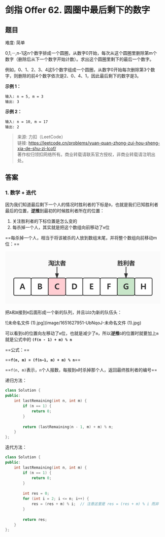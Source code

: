 
# 剑指 Offer 62. 圆圈中最后剩下的数字

## 题目

难度: 简单

0,1,···,n-1这n个数字排成一个圆圈，从数字0开始，每次从这个圆圈里删除第m个数字（删除后从下一个数字开始计数）。求出这个圆圈里剩下的最后一个数字。

例如，0、1、2、3、4这5个数字组成一个圆圈，从数字0开始每次删除第3个数字，则删除的前4个数字依次是2、0、4、1，因此最后剩下的数字是3。

**示例 1：**

```
输入: n = 5, m = 3
输出: 3

```

**示例 2：**

```
输入: n = 10, m = 17
输出: 2

```

> 来源: 力扣（LeetCode）  
> 链接: <https://leetcode.cn/problems/yuan-quan-zhong-zui-hou-sheng-xia-de-shu-zi-lcof/>  
> 著作权归领扣网络所有。商业转载请联系官方授权，非商业转载请注明出处。

## 答案

### 1. 数学 + 迭代

因为我们知道最后剩下一个人的情况时胜利者的下标是`0`，也就是我们已知胜利者最后的位置，**逆推**到最初的时候胜利者所在的位置：

1. 关注胜利者的下标位置是怎么变的
2. 每杀掉一个人，其实就是把这个数组向前移动了`m`位

==每杀掉一个人，相当于将该被杀的人放到数组末尾，并将整个数组向前移动m位：==

![未命名文件.jpg](image/1651627909-IbCxLK-未命名文件.jpg)

把`A`和`B`接到`H`后面形成一个新的队列，并且以`D`为新的队伍头：

![未命名文件 (1).jpg](image/1651627951-UbNqoJ-未命名文件 (1).jpg)

可以看到`G`的位置向左移动了`m`位，也就是减少了`m`，所以**逆推**`G`的位置时就要加上`m`就是公式中的 **`(f(n - 1) + m) % n`**

==公式：==

==**`f(n, m) = (f(n−1, m) + m) % n`**==

==`f(n, m)`表示，`n`个人报数，每报到`m`时杀掉那个人，返回最终胜利者的编号==

递归方法：

```c++
class Solution {
public:
    int lastRemaining(int n, int m) {
        if (n == 1) {
            return 0;
        }

        return (lastRemaining(n - 1, m) + m) % n;
    }
};
```

迭代方法：

```c++
class Solution {
public:
    int lastRemaining(int n, int m) {
        if (n == 1) {
            return 0;
        }

        int res = 0;
        for (int i = 2; i <= n; i++) {
            res = (res + m) % i;  // 注意这里是 res = (res + m) % i 而非 res = (res + m) % n
        }

        return res;
    }
};
```
